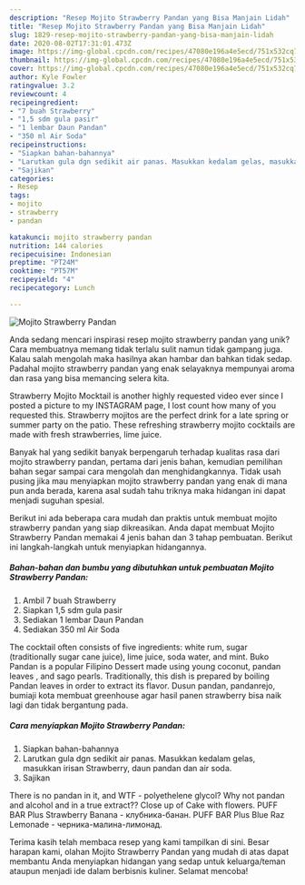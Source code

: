 ```yaml
---
description: "Resep Mojito Strawberry Pandan yang Bisa Manjain Lidah"
title: "Resep Mojito Strawberry Pandan yang Bisa Manjain Lidah"
slug: 1829-resep-mojito-strawberry-pandan-yang-bisa-manjain-lidah
date: 2020-08-02T17:31:01.473Z
image: https://img-global.cpcdn.com/recipes/47080e196a4e5ecd/751x532cq70/mojito-strawberry-pandan-foto-resep-utama.jpg
thumbnail: https://img-global.cpcdn.com/recipes/47080e196a4e5ecd/751x532cq70/mojito-strawberry-pandan-foto-resep-utama.jpg
cover: https://img-global.cpcdn.com/recipes/47080e196a4e5ecd/751x532cq70/mojito-strawberry-pandan-foto-resep-utama.jpg
author: Kyle Fowler
ratingvalue: 3.2
reviewcount: 4
recipeingredient:
- "7 buah Strawberry"
- "1,5 sdm gula pasir"
- "1 lembar Daun Pandan"
- "350 ml Air Soda"
recipeinstructions:
- "Siapkan bahan-bahannya"
- "Larutkan gula dgn sedikit air panas. Masukkan kedalam gelas, masukkan irisan Strawberry, daun pandan dan air soda."
- "Sajikan"
categories:
- Resep
tags:
- mojito
- strawberry
- pandan

katakunci: mojito strawberry pandan 
nutrition: 144 calories
recipecuisine: Indonesian
preptime: "PT24M"
cooktime: "PT57M"
recipeyield: "4"
recipecategory: Lunch

---
```



![Mojito Strawberry Pandan](https://img-global.cpcdn.com/recipes/47080e196a4e5ecd/751x532cq70/mojito-strawberry-pandan-foto-resep-utama.jpg)

Anda sedang mencari inspirasi resep mojito strawberry pandan yang unik? Cara membuatnya memang tidak terlalu sulit namun tidak gampang juga. Kalau salah mengolah maka hasilnya akan hambar dan bahkan tidak sedap. Padahal mojito strawberry pandan yang enak selayaknya mempunyai aroma dan rasa yang bisa memancing selera kita.

Strawberry Mojito Mocktail is another highly requested video ever since I posted a picture to my INSTAGRAM page, I lost count how many of you requested this. Strawberry mojitos are the perfect drink for a late spring or summer party on the patio. These refreshing strawberry mojito cocktails are made with fresh strawberries, lime juice.

Banyak hal yang sedikit banyak berpengaruh terhadap kualitas rasa dari mojito strawberry pandan, pertama dari jenis bahan, kemudian pemilihan bahan segar sampai cara mengolah dan menghidangkannya. Tidak usah pusing jika mau menyiapkan mojito strawberry pandan yang enak di mana pun anda berada, karena asal sudah tahu triknya maka hidangan ini dapat menjadi suguhan spesial.


Berikut ini ada beberapa cara mudah dan praktis untuk membuat mojito strawberry pandan yang siap dikreasikan. Anda dapat membuat Mojito Strawberry Pandan memakai 4 jenis bahan dan 3 tahap pembuatan. Berikut ini langkah-langkah untuk menyiapkan hidangannya.

<!--inarticleads1-->

##### Bahan-bahan dan bumbu yang dibutuhkan untuk pembuatan Mojito Strawberry Pandan:

1. Ambil 7 buah Strawberry
1. Siapkan 1,5 sdm gula pasir
1. Sediakan 1 lembar Daun Pandan
1. Sediakan 350 ml Air Soda


The cocktail often consists of five ingredients: white rum, sugar (traditionally sugar cane juice), lime juice, soda water, and mint. Buko Pandan is a popular Filipino Dessert made using young coconut, pandan leaves , and sago pearls. Traditionally, this dish is prepared by boiling Pandan leaves in order to extract its flavor. Dusun pandan, pandanrejo, bumiaji kota membuat greenhouse agar hasil panen strawberry bisa naik lagi dan tidak bergantung pada. 

<!--inarticleads2-->

##### Cara menyiapkan Mojito Strawberry Pandan:

1. Siapkan bahan-bahannya
1. Larutkan gula dgn sedikit air panas. Masukkan kedalam gelas, masukkan irisan Strawberry, daun pandan dan air soda.
1. Sajikan


There is no pandan in it, and WTF - polyethelene glycol? Why not pandan and alcohol and in a true extract?? Close up of Cake with flowers. PUFF BAR Plus Strawberry Banana - клубника-банан. PUFF BAR Plus Blue Raz Lemonade - черника-малина-лимонад. 

Terima kasih telah membaca resep yang kami tampilkan di sini. Besar harapan kami, olahan Mojito Strawberry Pandan yang mudah di atas dapat membantu Anda menyiapkan hidangan yang sedap untuk keluarga/teman ataupun menjadi ide dalam berbisnis kuliner. Selamat mencoba!
